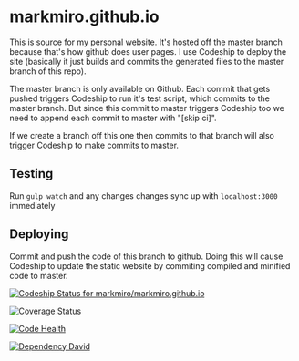 markmiro.github.io
==================
This is source for my personal website.
It's hosted off the master branch because that's how github does user pages.
I use Codeship to deploy the site (basically it just builds and commits the generated files to the master branch of this repo).

The master branch is only available on Github. Each commit that gets pushed triggers Codeship to run it's test script, which commits to the master branch. But since this commit to master triggers Codeship too we need to append each commit to master with "[skip ci]".

If we create a branch off this one then commits to that branch will also trigger Codeship to make commits to master.

## Testing
Run `gulp watch` and any changes changes sync up with `localhost:3000` immediately

## Deploying
Commit and push the code of this branch to github. Doing this will cause Codeship to update the static website by commiting compiled and minified code to master.

[![Codeship Status for markmiro/markmiro.github.io](https://codeship.io/projects/2bb454e0-1ecb-0132-0c4f-7a12a542bc63/status)](https://codeship.io/projects/35572)

[![Coverage Status](https://coveralls.io/repos/markmiro/markmiro.github.io/badge.png)](https://coveralls.io/r/markmiro/markmiro.github.io)

[![Code Health](https://landscape.io/github/markmiro/markmiro.github.io/master/landscape.png)](https://landscape.io/github/markmiro/markmiro.github.io/master)

[![Dependency David](https://david-dm.org/markmiro/markmiro.github.io.png)](https://github.com/markmiro/markmiro.github.io)
